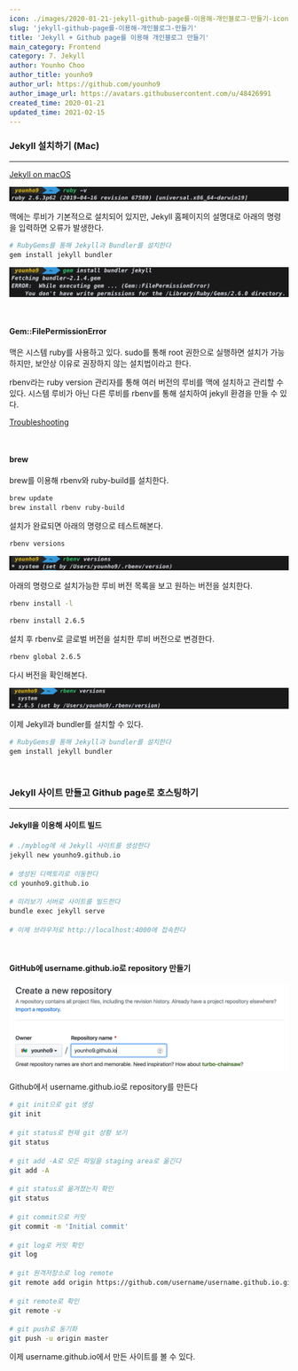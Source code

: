 ```yaml
---
icon: ./images/2020-01-21-jekyll-github-page를-이용해-개인블로그-만들기-icon-0.png
slug: 'jekyll-github-page를-이용해-개인블로그-만들기'
title: 'Jekyll + Github page를 이용해 개인블로그 만들기'
main_category: Frontend
category: 7. Jekyll
author: Younho Choo
author_title: younho9
author_url: https://github.com/younho9
author_image_url: https://avatars.githubusercontent.com/u/48426991
created_time: 2020-01-21
updated_time: 2021-02-15
---
```


### Jekyll 설치하기 (Mac)

---

[Jekyll on macOS](https://jekyllrb.com/docs/installation/macos/)

![2020-01-21-jekyll-github-page를-이용해-개인블로그-만들기-image-0](./images/2020-01-21-jekyll-github-page를-이용해-개인블로그-만들기-image-0.png)

맥에는 루비가 기본적으로 설치되어 있지만, Jekyll 홈페이지의 설명대로 아래의 명령
을 입력하면 오류가 발생한다.

```bash
# RubyGems를 통해 Jekyll과 Bundler를 설치한다
gem install jekyll bundler
```

![2020-01-21-jekyll-github-page를-이용해-개인블로그-만들기-image-1](./images/2020-01-21-jekyll-github-page를-이용해-개인블로그-만들기-image-1.png)

<br />

#### Gem::FilePermissionError

맥은 시스템 ruby를 사용하고 있다. sudo를 통해 root 권한으로 실행하면 설치가 가능
하지만, 보안상 이유로 권장하지 않는 설치법이라고 한다.

rbenv라는 ruby version 관리자를 통해 여러 버전의 루비를 맥에 설치하고 관리할 수
있다. 시스템 루비가 아닌 다른 루비를 rbenv를 통해 설치하여 jekyll 환경을 만들 수
있다.

[Troubleshooting](https://jekyllrb.com/docs/troubleshooting/)

<br />

#### brew

brew를 이용해 rbenv와 ruby-build를 설치한다.

```bash
brew update
brew install rbenv ruby-build
```

설치가 완료되면 아래의 명령으로 테스트해본다.

```bash
rbenv versions
```

![2020-01-21-jekyll-github-page를-이용해-개인블로그-만들기-image-2](./images/2020-01-21-jekyll-github-page를-이용해-개인블로그-만들기-image-2.png)

아래의 명령으로 설치가능한 루비 버전 목록을 보고 원하는 버전을 설치한다.

```bash
rbenv install -l
```

```bash
rbenv install 2.6.5
```

설치 후 rbenv로 글로벌 버전을 설치한 루비 버전으로 변경한다.

```bash
rbenv global 2.6.5
```

다시 버전을 확인해본다.

![2020-01-21-jekyll-github-page를-이용해-개인블로그-만들기-image-3](./images/2020-01-21-jekyll-github-page를-이용해-개인블로그-만들기-image-3.png)

이제 Jekyll과 bundler를 설치할 수 있다.

```bash
# RubyGems를 통해 Jekyll과 bundler를 설치한다
gem install jekyll bundler
```

<br />

### Jekyll 사이트 만들고 Github page로 호스팅하기

---

#### Jekyll을 이용해 사이트 빌드

```bash
# ./myblog에 새 Jekyll 사이트를 생성한다
jekyll new younho9.github.io

# 생성된 디렉토리로 이동한다
cd younho9.github.io

# 미리보기 서버로 사이트를 빌드한다
bundle exec jekyll serve

# 이제 브라우저로 http://localhost:4000에 접속한다
```

<br />

#### GitHub에 username.github.io로 repository 만들기

![2020-01-21-jekyll-github-page를-이용해-개인블로그-만들기-image-4](./images/2020-01-21-jekyll-github-page를-이용해-개인블로그-만들기-image-4.png)

Github에서 username.github.io로 repository를 만든다

```bash
# git init으로 git 생성
git init

# git status로 현재 git 상황 보기
git status

# git add -A로 모든 파일을 staging area로 옮긴다
git add -A

# git status로 옮겨졌는지 확인
git status

# git commit으로 커밋
git commit -m 'Initial commit'

# git log로 커밋 확인
git log

# git 원격저장소로 log remote
git remote add origin https://github.com/username/username.github.io.git

# git remote로 확인
git remote -v

# git push로 동기화
git push -u origin master
```

이제 username.github.io에서 만든 사이트를 볼 수 있다.

<br />
